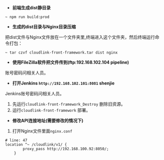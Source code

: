 * **前端生成dist静目录**   

```
~ npm run build:prod
```   
* **生成的dist目录与Nginx目录压缩**  

把dist文件与Nginx文件放在一个文件夹里,终端进入这个文件夹，然后终端运行命令打包：   
```
~ tar czvf cloudlink-front-framework.tar dist nginx
```    
* **使用FileZilla软件把文件传到(ftp:192.168.102.104 pipeline)**

账号密码问相关人员。     

* **打开Jenkins `http://192.168.102.101:8081` shenjie** 

Jenkins账号密码问相关人员。       
1. 先运行`cloudlink-front-framework_Destroy` 删除旧资源。    
2. 运行`cloudlink-front-framework` 部署。    

* **修改API连接地址(需要修改的情况下)**    

1. 打开Nginx文件里面`nginx.conf`     

```
# line: 47
location ^~ /cloudlink/v1/ {
	    proxy_pass http://192.168.100.92:8050/; 
	}
```